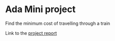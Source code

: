 # Ada Mini project

Find the minimum cost of travelling through a train

Link to the [project report](https://docs.google.com/document/d/1IMO7UjU2L-IUUNEfxE5jkdykiTYL2YnFUJOvYswUap0/edit?usp=sharing)
